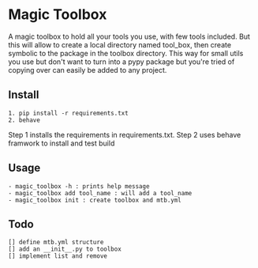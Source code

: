 # Magic Toolbox
A magic toolbox to hold all your tools you use, with few tools included.
But this will allow to create a local directory named tool_box,
then create symbolic to the package in the toolbox directory. This way for
small utils you use but don't want to turn into a pypy package but you're tried of copying over
can easily be added to any project.

## Install

    1. pip install -r requirements.txt
    2. behave

Step 1 installs the requirements in requirements.txt.
Step 2 uses behave framwork to install and test build

## Usage

    - magic_toolbox -h : prints help message
    - magic_toolbox add tool_name : will add a tool_name
    - magic_toolbox init : create toolbox and mtb.yml

## Todo

    [] define mtb.yml structure
    [] add an __init__.py to toolbox
    [] implement list and remove


